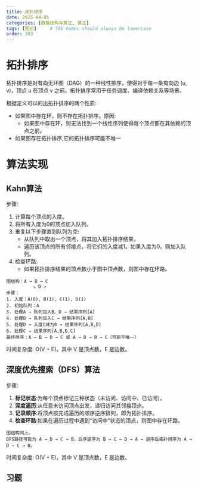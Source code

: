 ```yaml
---
title: 拓扑排序
date: 2025-04-05
categories: [数据结构与算法, 算法]
tags: [图论]     # TAG names should always be lowercase
order: 203
---
```


# 拓扑排序

拓扑排序是对有向无环图（DAG）的一种线性排序，使得对于每一条有向边 (u, v)，顶点 u 在顶点 v 之前。拓扑排序常用于任务调度、编译依赖关系等场景。

根据定义可以的出拓扑排序的两个性质:
- 如果图中存在环，则不存在拓扑排序。原因:
  - 如果图中存在环，则无法找到一个线性序列使得每个顶点都在其依赖的顶点之前。
- 如果图存在拓扑排序,它的拓扑排序可能不唯一

# 算法实现

## Kahn算法
步骤:
1. 计算每个顶点的入度。
2. 将所有入度为0的顶点加入队列。
3. 重复以下步骤直到队列为空:
   - 从队列中取出一个顶点，将其加入拓扑排序结果。
   - 遍历该顶点的所有邻接点，将它们的入度减1。如果入度为0，则加入队列。
4. 检查环路:
   - 如果拓扑排序结果的顶点数小于图中顶点数，则图中存在环路。
```
图结构：A → B → C
          ↘ D ↗
步骤：
1. 入度：A(0), B(1), C(1), D(1)
2. 初始队列：A
3. 处理A → 队列加入B、D → 结果序列[A]
4. 处理B → 队列加入C → 结果序列[A,B]
5. 处理D → 入度C减为0 → 结果序列[A,B,D]
6. 处理C → 结果序列[A,B,D,C]
最终排序：A → B → D → C 或 A → D → B → C（可能不唯一）
```
时间复杂度: O(V + E)，其中 V 是顶点数，E 是边数。

## 深度优先搜索（DFS）算法
步骤:
1. **标记状态**:为每个顶点标记三种状态（未访问、访问中、已访问）。
2. **深度遍历**:从任意未访问顶点出发，递归访问其邻接顶点。
3. **记录顺序**:将顶点按完成遍历的顺序逆序排列，即为拓扑排序。
4. **检查环路**:如果在遍历过程中遇到“访问中”状态的顶点，则图中存在环路。
```
图结构同上。
DFS路径可能为 A → D → C → B，后序逆序为 B → C → D → A → 逆序后拓扑排序为 A → D → C → B。
```

时间复杂度: O(V + E)，其中 V 是顶点数，E 是边数。

## 习题

